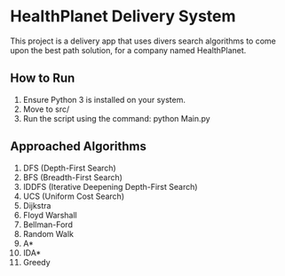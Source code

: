 # HealthPlanet Delivery System

This project is a delivery app that uses divers search algorithms to come upon the best path solution, for a company named HealthPlanet.

## How to Run
1. Ensure Python 3 is installed on your system.
2. Move to src/
3. Run the script using the command: python Main.py

## Approached Algorithms
1. DFS (Depth-First Search)
2. BFS (Breadth-First Search)
3. IDDFS (Iterative Deepening Depth-First Search)
4. UCS (Uniform Cost Search)
5. Dijkstra
6. Floyd Warshall
7. Bellman-Ford
8. Random Walk
9. A*
10. IDA*
11. Greedy
